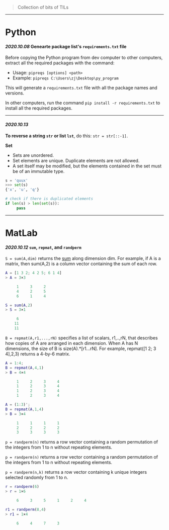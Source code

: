 > Collection of bits of TILs

---
# Python

#### _2020.10.08_ **Genearte package list's `requirements.txt` file**

Before copying the Python program from dev computer to other computers, extract all the required packages with the command:

* Usage: `pipreqs [options] <path>`
* Example: `pipreqs C:\Users\zj\Desktop\py_program`

This will generate a `requirements.txt` file with all the package names and versions.

In other computers, run the command `pip install -r requirements.txt` to install all the required packages.

---
#### _2020.10.13_ 

**To reverse a string `str` or list `lst`**, do this: `str = str[::-1]`.

**Set**
* Sets are unordered.
* Set elements are unique. Duplicate elements are not allowed.
* A set itself may be modified, but the elements contained in the set must be of an immutable type.
```python
s = 'quux'
>>> set(s)
{'x', 'u', 'q'}

# check if there is duplicated elements
if len(s) > len(set(s)):
     pass
```

---

# MatLab

#### _2020.10.12_ **`sum`, `repmat`, and `randperm`**

`S = sum(A,dim)` returns the [sum](https://www.mathworks.com/help/matlab/ref/sum.html) along dimension dim. For example, if A is a matrix, then sum(A,2) is a column vector containing the sum of each row.
```matlab
A = [1 3 2; 4 2 5; 6 1 4]
> A = 3×3

     1     3     2
     4     2     5
     6     1     4

S = sum(A,2)
> S = 3×1

     6
    11
    11
```

`B = repmat(A,r1,...,rN)` specifies a list of scalars, r1,..,rN, that describes how copies of A are arranged in each dimension. When A has N dimensions, the size of B is size(A).*[r1...rN]. For example, repmat([1 2; 3 4],2,3) returns a 4-by-6 matrix.

```matlab
A = 1:4;
B = repmat(A,4,1)
> B = 4×4

     1     2     3     4
     1     2     3     4
     1     2     3     4
     1     2     3     4
```
```matlab
A = (1:3)';  
B = repmat(A,1,4)
> B = 3×4

     1     1     1     1
     2     2     2     2
     3     3     3     3
```
`p = randperm(n)` returns a row vector containing a random permutation of the integers from 1 to n without repeating elements.

`p = randperm(n)` returns a row vector containing a random permutation of the integers from 1 to n without repeating elements.

`p = randperm(n,k)` returns a row vector containing k unique integers selected randomly from 1 to n.

```matlab
r = randperm(6)
> r = 1×6

     6     3     5     1     2     4
```
```matlab
r1 = randperm(8,4)
> r1 = 1×4

     6     4     7     3
```